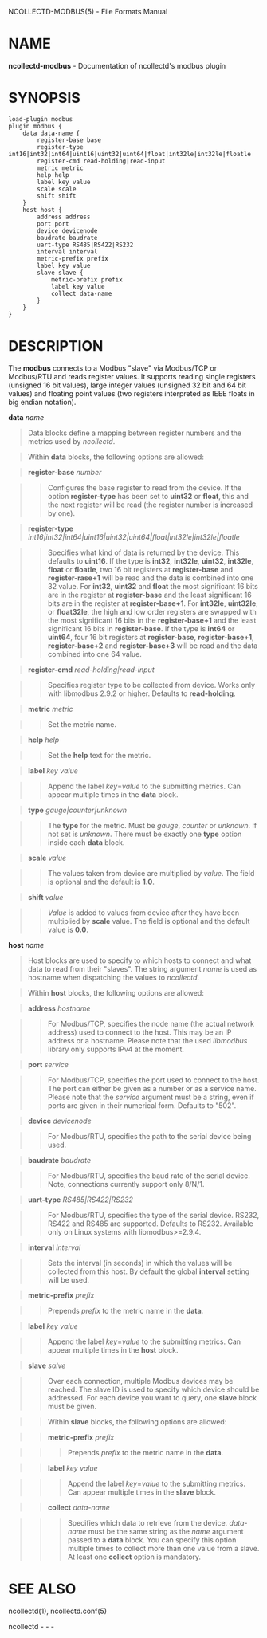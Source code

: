 NCOLLECTD-MODBUS(5) - File Formats Manual

# NAME

**ncollectd-modbus** - Documentation of ncollectd's modbus plugin

# SYNOPSIS

	load-plugin modbus
	plugin modbus {
	    data data-name {
	        register-base base
	        register-type int16|int32|int64|uint16|uint32|uint64|float|int32le|int32le|floatle
	        register-cmd read-holding|read-input
	        metric metric
	        help help
	        label key value
	        scale scale
	        shift shift
	    }
	    host host {
	        address address
	        port port
	        device devicenode
	        baudrate baudrate
	        uart-type RS485|RS422|RS232
	        interval interval
	        metric-prefix prefix
	        label key value
	        slave slave {
	            metric-prefix prefix
	            label key value
	            collect data-name
	        }
	    }
	}

# DESCRIPTION

The **modbus** connects to a Modbus "slave" via Modbus/TCP or Modbus/RTU and
reads register values.
It supports reading single registers (unsigned 16 bit values), large integer
values (unsigned 32 bit and 64 bit values) and floating point values
(two registers interpreted as IEEE floats in big endian notation).

**data** *name*

> Data blocks define a mapping between register numbers and the metrics used by
> *ncollectd*.

> Within **data** blocks, the following options are allowed:

> **register-base** *number*

> > Configures the base register to read from the device.
> > If the option **register-type** has been set to **uint32** or **float**,
> > this and the next register will be read
> > (the register number is increased by one).

> **register-type** *int16|int32|int64|uint16|uint32|uint64|float|int32le|int32le|floatle*

> > Specifies what kind of data is returned by the device.
> > This defaults to **uint16**.
> > If the type is **int32**, **int32le**, **uint32**, **int32le**,
> > **float** or **floatle**, two 16 bit registers
> > at **register-base** and **register-rase+1** will be read and the data is
> > combined into one 32 value.
> > For **int32**, **uint32** and **float** the
> > most significant 16 bits are in the register at **register-base** and
> > the least significant 16 bits are in the register at **register-base+1**.
> > For **int32le**, **uint32le**, or **float32le**, the high and low order
> > registers are swapped with the most significant 16 bits in
> > the **register-base+1** and the least significant 16 bits in
> > **register-base**.
> > If the type is **int64** or **uint64**, four 16 bit
> > registers at **register-base**, **register-base+1**, **register-base+2**
> > and **register-base+3** will be read and the data combined into one
> > 64 value.

> **register-cmd** *read-holding|read-input*

> > Specifies register type to be collected from device.
> > Works only with libmodbus 2.9.2 or higher.
> > Defaults to **read-holding**.

> **metric** *metric*

> > Set the metric name.

> **help** *help*

> > Set the **help** text for the metric.

> **label** *key* *value*

> > Append the label *key*=*value* to the submitting metrics.
> > Can appear multiple times in the **data** block.

> **type** *gauge|counter|unknown*

> > The **type** for the metric.
> > Must be *gauge*, *counter* or *unknown*.
> > If not set is *unknown*.
> > There must be exactly one **type** option inside each **data** block.

> **scale** *value*

> > The values taken from device are multiplied by *value*.
> > The field is optional and the default is **1.0**.

> **shift** *value*

> > *Value* is added to values from device after they have been multiplied by
> > **scale** value.
> > The field is optional and the default value is **0.0**.

**host** *name*&zwnj;**&zwnj;**

> Host blocks are used to specify to which hosts to connect and what data to read
> from their "slaves".
> The string argument *name* is used as hostname when dispatching the values
> to *ncollectd*.

> Within **host** blocks, the following options are allowed:

> **address** *hostname*

> > For Modbus/TCP, specifies the node name (the actual network address) used to
> > connect to the host.
> > This may be an IP address or a hostname.
> > Please note that the used
> > *libmodbus* library only supports IPv4 at the moment.

> **port** *service*

> > For Modbus/TCP, specifies the port used to connect to the host.
> > The port can either be given as a number or as a service name.
> > Please note that the *service* argument must be a string, even if ports
> > are given in their numerical form.
> > Defaults to "502".

> **device** *devicenode*

> > For Modbus/RTU, specifies the path to the serial device being used.

> **baudrate** *baudrate*

> > For Modbus/RTU, specifies the baud rate of the serial device.
> > Note, connections currently support only 8/N/1.

> **uart-type** *RS485|RS422|RS232*

> > For Modbus/RTU, specifies the type of the serial device.
> > RS232, RS422 and RS485 are supported.
> > Defaults to RS232.
> > Available only on Linux systems with libmodbus&gt;=2.9.4.

> **interval** *interval*

> > Sets the interval (in seconds) in which the values will be collected from this
> > host.
> > By default the global **interval** setting will be used.

> **metric-prefix** *prefix*

> > Prepends *prefix* to the metric name in the **data**.

> **label** *key* *value*

> > Append the label *key*=*value* to the submitting metrics.
> > Can appear multiple times in the **host** block.

> **slave** *salve*

> > Over each connection, multiple Modbus devices may be reached.
> > The slave ID is used to specify which device should be addressed.
> > For each device you want to query, one **slave** block must be given.

> > Within **slave** blocks, the following options are allowed:

> > **metric-prefix** *prefix*

> > > Prepends *prefix* to the metric name in the **data**.

> > **label** *key* *value*

> > > Append the label *key*=*value* to the submitting metrics.
> > > Can appear multiple times in the **slave** block.

> > **collect** *data-name*

> > > Specifies which data to retrieve from the device.
> > > *data-name* must be the same string as the *name* argument passed
> > > to a **data** block.
> > > You can specify this option multiple times to collect more than one value
> > > from a slave.
> > > At least one **collect** option is mandatory.

# SEE ALSO

ncollectd(1),
ncollectd.conf(5)

ncollectd - - -
